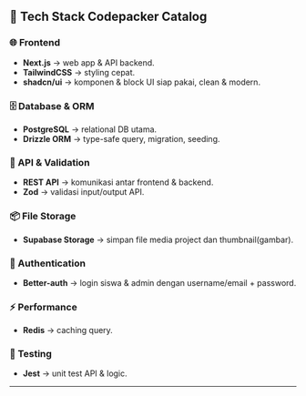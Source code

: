 ## 🚀 **Tech Stack Codepacker Catalog**

### 🌐 Frontend

* **Next.js** → web app & API backend.
* **TailwindCSS** → styling cepat.
* **shadcn/ui** → komponen & block UI siap pakai, clean & modern.

### 🗄️ Database & ORM

* **PostgreSQL** → relational DB utama.
* **Drizzle ORM** → type-safe query, migration, seeding.

### 🔌 API & Validation

* **REST API** → komunikasi antar frontend & backend.
* **Zod** → validasi input/output API.

### 📦 File Storage

* **Supabase Storage** → simpan file media project dan thumbnail(gambar).

### 🔐 Authentication

* **Better-auth** → login siswa & admin dengan username/email + password.

### ⚡ Performance

* **Redis** → caching query.

### 🧪 Testing

* **Jest** → unit test API & logic.

---